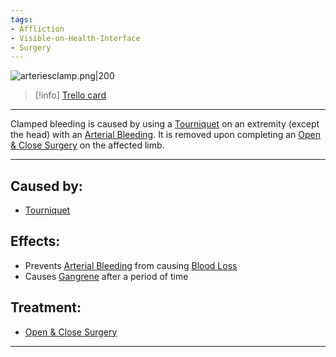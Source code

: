 ```yaml
---
tags:
- Affliction
- Visible-on-Health-Interface
- Surgery
---
```


![arteriesclamp.png\|200](/Extremities/Clamped%20Bleeding%20-%20Attachments/680465210c7424bd31bbff8d.png)

> [!info] [Trello card](https://trello.com/c/C28vwFYj/57-clamped-bleeding)

---

Clamped bleeding is caused by using a [Tourniquet](../Items/Tourniquet.md) on an extremity (except the head) with an [Arterial Bleeding](Arterial%20Bleeding.md). It is removed upon completing an [Open & Close Surgery](../Procedures/Open%20&%20Close%20Surgery.md) on the affected limb.

---

## Caused by:

- [Tourniquet](../Items/Tourniquet.md)

## Effects:

- Prevents [Arterial Bleeding](Arterial%20Bleeding.md) from causing [Blood Loss](../Blood/Blood%20Loss.md)
- Causes [Gangrene](Gangrene.md) after a period of time

## Treatment:

- [Open & Close Surgery](../Procedures/Open%20&%20Close%20Surgery.md)

---

